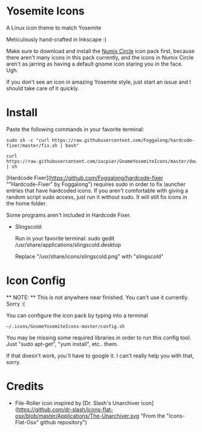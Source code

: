 Yosemite Icons
==================

A Linux icon theme to match Yosemite

Meticulously hand-crafted in Inkscape :)

Make sure to download and install the [Numix Circle](https://github.com/numixproject/numix-icon-theme-circle "Numix Circle Repository") icon pack first, because there aren't many icons in this pack currently, and the icons in Numix Circle aren't as jarring as having a default gnome icon staring you in the face.  Ugh.

If you don't see an icon in amazing Yosemite style, just start an issue and I should take care of it quickly.

Install
=========

Paste the following commands in your favorite terminal:

    sudo sh -c "curl https://raw.githubusercontent.com/Foggalong/hardcode-fixer/master/fix.sh | bash"

    curl https://raw.githubusercontent.com/zacpier/GnomeYosemiteIcons/master/download_from_github.sh | sh


[Hardcode Fixer](https://github.com/Foggalong/hardcode-fixer ""Hardcode-Fixer" by Foggalong") requires sudo in order to fix launcher entries that have hardcoded icons.  If you aren't comfortable with giving a random script sudo access, just run it without sudo.  It will still fix icons in the home folder.


Some programs aren't included in Hardcode Fixer.

 * Slingscold:

   Run in your favorite terminal: sudo gedit /usr/share/applications/slingscold.desktop

   Replace "/usr/share/icons/slingscold.png" with "slingscold"

Icon Config
===============

** NOTE: ** This is not anywhere near finished.  You can't use it currently.  Sorry :(

You can configure the icon pack by typing into a terminal

    ~/.icons/GnomeYosemiteIcons-master/config.sh

You may be missing some required libraries in order to run this config tool.
Just "sudo apt-get", "yum install", etc.. them.

If that doesn't work, you'll have to google it.  I can't really help you with that, sorry.

Credits
=========
* File-Roller icon inspired by [Dr. Slash's Unarchiver icon](https://github.com/dr-slash/icons-flat-osx/blob/master/Applications/The-Unarchiver.svg "From the "Icons-Flat-Osx" github repository")
